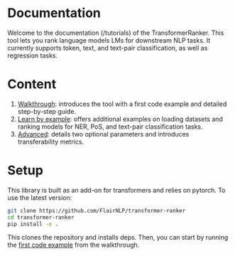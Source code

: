 # Documentation

Welcome to the documentation (/tutorials) of the TransformerRanker. This tool lets you rank language models LMs for downstream NLP tasks. 
It currently supports token, text, and text-pair classification, as well as regression tasks.

# Content

1. [Walkthrough](https://github.com/flairNLP/transformer-ranker/blob/main/docs/01-walkthrough.md): introduces the tool with a first code example and detailed step-by-step guide.
2. [Learn by example](https://github.com/flairNLP/transformer-ranker/blob/main/examples/02-examples.md): offers additional examples on loading datasets and ranking models for NER, PoS, and text-pair classification tasks.
3. [Advanced](https://github.com/flairNLP/transformer-ranker/blob/main/examples/03-advanced.md): details two optional parameters and introduces transferability metrics.

# Setup

This library is built as an add-on for transformers and relies on pytorch.
To use the latest version:

```bash
git clone https://github.com/FlairNLP/transformer-ranker
cd transformer-ranker
pip install -e .
```

This clones the repository and installs deps. 
Then, you can start by running the [first code example](https://github.com/flairNLP/transformer-ranker/blob/main/docs/01-walkthrough.md#example-task) from the walkthrough.

